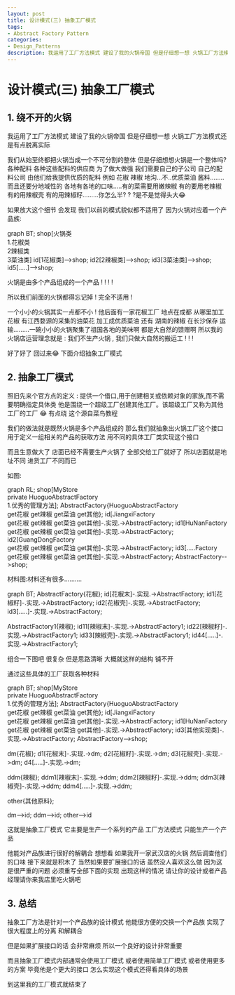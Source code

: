 ```yaml
---
layout: post
title: 设计模式(三) 抽象工厂模式
tags:
- Abstract Factory Pattern
categories:
- Design_Patterns
description: 我运用了工厂方法模式 建设了我的火锅帝国 但是仔细想一想 火锅工厂方法模式还是有点脱离实际 我们从始至终都把火锅当成一个不可分割的整体 但是仔细想想火锅是一个整体吗? 各种配料 各种这些配料的供应商 为了做大做强 我们需要自己的子公司 自己的配料公司 由他们给我提供优质的配料 例如 花椒 辣椒 地沟…不..优质菜油 酱料........
---
```




# 设计模式(三) 抽象工厂模式

## 1. 绕不开的火锅

我运用了工厂方法模式 建设了我的火锅帝国 但是仔细想一想 火锅工厂方法模式还是有点脱离实际

我们从始至终都把火锅当成一个不可分割的整体 但是仔细想想火锅是一个整体吗? 各种配料 各种这些配料的供应商 为了做大做强 我们需要自己的子公司 自己的配料公司 由他们给我提供优质的配料 例如 花椒 辣椒 地沟…不..优质菜油 酱料........而且还要分地域性的 各地有各地的口味.....有的菜需要用嫩辣椒 有的要用老辣椒 有的用辣椒壳 有的用辣椒籽.........你怎么半? ? ?是不是觉得头大😂

如果放大这个细节 会发现 我们以前的模式貌似都不适用了 因为火锅对应着一个产品族:

<div class="mermaid">
graph BT;
shop[火锅类<br/>1.花椒类<br/>2辣椒类<br/>3菜油类]
	id[1花椒类]-->shop;
	id2[2辣椒类]-->shop;
	id3[3菜油类]-->shop;
	id5[.....]-->shop;
</div>

火锅是由多个产品组成的一个产品 ! ! ! !

所以我们前面的火锅都得忘记掉 ! 完全不适用 !

一个小小的火锅其实一点都不小 ! 他后面有一家花椒工厂 地点在成都 从哪里加工花椒 有江西婺源的采集的油菜花 加工成优质菜油 还有 湖南的辣椒 在长沙保存 运输.........一碗小小的火锅聚集了祖国各地的美味啊 都是大自然的馈赠啊  所以我的火锅店运营理念就是 : 我们不生产火锅 , 我们只做大自然的搬运工 ! ! !

好了好了 回过来😂 下面介绍抽象工厂模式
## 2. 抽象工厂模式
照旧先来个官方点的定义 : 提供一个借口,用于创建相关或依赖对象的家族,而不需要明确指定具体类
他是围绕一个超级工厂创建其他工厂。该超级工厂又称为其他工厂的工厂 😂 有点绕 这个源自菜鸟教程

我们的做法就是既然火锅是多个产品组成的 那么我们就抽象出火锅工厂这个接口 用于定义一组相关的产品的获取方法 用不同的具体工厂类实现这个接口

而且生意做大了 店面已经不需要生产火锅了 全部交给工厂就好了 所以店面就是地址不同 进货工厂不同而已

如图:

<div class="mermaid">
graph RL;
shop[MyStore<br/>private HuoguoAbstractFactory<br/>1.优秀的管理方法];
AbstractFactory{HuoguoAbstractFactory<br/>get花椒 get辣椒 get菜油 get其他};
id[JiangxiFactory<br/>get花椒 get辣椒 get菜油 get其他]-.实现.->AbstractFactory;
id1[HuNanFactory<br/>get花椒 get辣椒 get菜油 get其他]-.实现.->AbstractFactory;
id2[GuangDongFactory<br/>get花椒 get辣椒 get菜油 get其他]-.实现.->AbstractFactory;
id3[.....Factory<br/>get花椒 get辣椒 get菜油 get其他]-.实现.->AbstractFactory;
AbstractFactory-->shop;

</div>

材料图:材料还有很多..........

<div class="mermaid">
graph BT;
AbstractFactory{花椒};
id[花椒末]-.实现.->AbstractFactory;
id1[花椒籽]-.实现.->AbstractFactory;
id2[花椒壳]-.实现.->AbstractFactory;
id3[.....]-.实现.->AbstractFactory;

AbstractFactory1{辣椒};
id11[辣椒末]-.实现.->AbstractFactory1;
id22[辣椒籽]-.实现.->AbstractFactory1;
id33[辣椒壳]-.实现.->AbstractFactory1;
id44[.....]-.实现.->AbstractFactory1;
</div>

组合一下图吧 很复杂 但是思路清晰  大概就这样的结构 铺不开

通过这些具体的工厂获取各种材料

<div class="mermaid">
graph BT;
shop[MyStore<br/>private HuoguoAbstractFactory<br/>1.优秀的管理方法];
AbstractFactory{HuoguoAbstractFactory<br/>get花椒 get辣椒 get菜油 get其他};
id[JiangxiFactory<br/>get花椒 get辣椒 get菜油 get其他]-.实现.->AbstractFactory;
id1[HuNanFactory<br/>get花椒 get辣椒 get菜油 get其他]-.实现.->AbstractFactory;
id3[其他实现类]-.实现.->AbstractFactory;
AbstractFactory-->shop;

dm{花椒};
d1[花椒末]-.实现.->dm;
d2[花椒籽]-.实现.->dm;
d3[花椒壳]-.实现.->dm;
d4[.....]-.实现.->dm;

ddm{辣椒};
ddm1[辣椒末]-.实现.->ddm;
ddm2[辣椒籽]-.实现.->ddm;
ddm3[辣椒壳]-.实现.->ddm;
ddm4[.....]-.实现.->ddm;

other{其他原料};


dm-->id;
ddm-->id;
other-->id
</div>

这就是抽象工厂模式 它主要是生产一个系列的产品  工厂方法模式 只能生产一个产品

他能对产品族进行很好的解耦合 想想看 如果我开一家武汉店的火锅 然后调查他们的口味 接下来就是积木了 当然如果要扩展接口的话 虽然没人喜欢这么做 因为这是很严重的问题 必须重写全部下面的实现 出现这样的情况 请让你的设计或者产品经理请你来我店里吃火锅吧 

## 3. 总结

抽象工厂方法是针对一个产品族的设计模式 他能很方便的交换一个产品族 实现了很大程度上的分离 和解耦合

但是如果扩展接口的话 会非常麻烦 所以一个良好的设计非常重要

而且抽象工厂模式内部通常会使用工厂模式 或者使用简单工厂模式 或者使用更多的方案 毕竟他是个更大的接口 怎么实现这个模式还得看具体的场景



到这里我的工厂模式就结束了